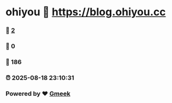 # ohiyou :link: https://blog.ohiyou.cc 
### :page_facing_up: [2](https://blog.ohiyou.cc/tag.html) 
### :speech_balloon: 0 
### :hibiscus: 186 
### :alarm_clock: 2025-08-18 23:10:31 
### Powered by :heart: [Gmeek](https://github.com/Meekdai/Gmeek)
